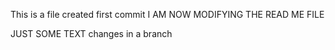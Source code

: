 This is a file created first commit
I AM NOW MODIFYING THE READ ME FILE

JUST SOME TEXT
changes in a branch
